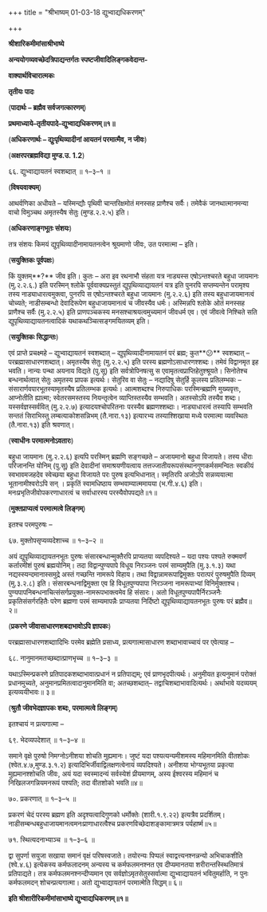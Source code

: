 +++
title = "श्रीभाष्यम् 01-03-18 द्युभ्वाद्यधिकरणम्"

+++


**श्रीशारिकमीमांसाश्रीभाष्ये**

**अन्ययोगव्यवच्छेदत्रिपाद्यन्तर्गतः स्पष्टजीवादिलिङ्गकवेदान्त-**

**वाक्यार्थविचारात्मकः**

**तृतीयः पादः**

(**पादार्थः – ब्रह्मैव सर्वजगत्कारणम्**)

**प्रथमाध्याये–तृतीयपादे–द्युभ्वाद्यधिकरणम्॥१॥**

(**अधिकरणार्थः – द्युःपृथिव्यादीनां आयतनं परमात्मैव, न जीवः**)

(**अक्षरपरब्रह्मविद्या मुण्ड.उ. 1.2**)

६६. द्युभ्वाद्यायतनं स्वशब्दात् ॥ १–३–१ ॥

(**विषयवाक्यम्**)

आथर्वणिका अधीयते – यस्मिन्द्यौः पृथिवी चान्तरिक्षमोतं मनस्सह प्राणैश्च सर्वैः। तमेवैकं जानथात्मानमन्या वाचो विमुञ्चथ अमृतस्यैष सेतुः (मुण्ड.२.२.५) इति।

(**अधिकरणाङ्गभूतः संशयः**)

तत्र संशयः किमयं द्युपृथिव्यादीनामायतनत्वेन श्रूयमाणो जीवः, उत परमात्मा – इति।

(**सयुक्तिकः पूर्वपक्षः**)

किं युक्तम्**?** जीव इति। कुतः – अरा इव रथनाभौ संहता यत्र नाड्यस्स एषोऽन्तश्चरते बहुधा जायमानः (मु.२.२.६.) इति परस्मिन् श्लोके पूर्ववाक्यप्रस्तुतं द्युपृथिव्याद्यायतनं यत्र इति पुनरपि सप्तम्यन्तेन परामृश्य तस्य नाड्याधारत्वमुक्त्वा, पुनरपि स एषोऽन्तश्चरते बहुधा जायमानः (मु.२.२.६) इति तस्य बहुधाजायमानत्वं चोच्यते; नाडीसम्बन्धो देवादिरूपेण बहुधाजायमानत्वं च जीवस्यैव धर्मः। अस्मिन्नपि श्लोके ओतं मनस्सह प्राणैश्च सर्वैः (मु.२.२.५) इति प्राणपञ्चकस्य मनसश्चाश्रयत्वमुच्यमानं जीवधर्म एव। एवं जीवत्वे निश्चिते सति द्युपृथिव्याद्यायतनत्वादिकं यथाकथञ्चित्सङ्गमयितव्यम् इति।

(**सयुक्तिकः सिद्धान्तः**)

एवं प्राप्ते प्रचक्ष्महे – द्युभ्वाद्यायतनं स्वशब्दात् – द्युपृथिव्यादीनामायतनं परं ब्रह्म; कुत**😕** स्वशब्दात् – परब्रह्मासाधारणशब्दात्। अमृतस्यैष सेतुः (मु.२.२.५) इति परस्य ब्रह्मणोऽसाधारणश्शब्दः। तमेवं विद्वानमृत इह भवति। नान्यः पन्था अयनाय विद्यते (पु.सू) इति सर्वत्रोपिनषत्सु स एवामृतत्वप्राप्तिहेतुश्श्रूयते। सिनोतेश्च बन्धनार्थत्वात् सेतुः अमृतस्य प्रापक इत्यर्थः। सेतुरिव वा सेतुः – नद्यादिषु सेतुर्हि कूलस्य प्रतिलम्भकः – संसारार्णवपारभूतस्यामृतस्यैष प्रतिलम्भक इत्यर्थः। आत्मशब्दश्च निरुपाधिकः परस्मिन्ब्रह्मणि मुख्यवृत्तः, आप्नोतीति ह्यात्मा; स्वेतरसमस्तस्य नियन्तृत्वेन व्याप्तिस्तस्यैव सम्भवति। अतस्सोऽपि तस्यैव शब्दः। यस्सर्वज्ञस्सर्ववित् (मु.२.२.७) इत्यादयश्चोपरितनाः परस्यैव ब्रह्मणश्शब्दाः। नाड्याधारत्वं तस्यापि सम्भवति सन्ततं सिराभिस्तु लम्बत्याकोशसन्निभम् (तै.नारा.१३) इत्यारभ्य तस्याश्शिखाया मध्ये परमात्मा व्यवस्थितः (तै.नारा.१३) इति श्रवणात्।

(**स्वाधीनः परमात्मनोऽवतारः**)

बहुधा जायमानः (मु.२.२.६) इत्यपि परस्मिन् ब्रह्मणि सङ्गच्छते – अजायमानो बहुधा विजायते। तस्य धीराः परिजानन्ति योनिम् (पु.सू) इति देवादीनां समाश्रयणीयत्वाय तत्तज्जातीयरूपसंस्थानगुणकर्मसमन्वितः स्वकीयं स्वभावमजहदेव स्वेच्छया बहुधा विजायते परः पुरुष इत्यभिधानात्। स्मृतिरपि अजोऽपि सन्नव्ययात्मा भूतानामीश्वरोऽपि सन् । प्रकृतिं स्वामधिष्ठाय सम्भवाम्यात्ममायया (भ.गी.४.६) इति। मनःप्रभृतिजीवोपकरणाधारत्वं च सर्वाधारस्य परस्यैवोपपद्यते॥१॥

(**मुक्तप्राप्यत्वं परमात्मत्वे लिङ्गम्**)

इतश्च परमपुरुषः –

६७. मुक्तोपसृप्यव्यदेशाच्च ॥ १–३–२ ॥

अयं द्युपृथिव्याद्यायतनभूतः पुरुषः संसारबन्धान्मुक्तैरपि प्राप्यतया व्यपदिश्यते – यदा पश्यः पश्यते रुक्मवर्णं कर्तारमीशं पुरुषं ब्रह्मयोनिम्। तदा विद्वान्पुण्यपापे विधूय निरञ्जनः परमं साम्यमुपैति (मु.३.१.३) यथा नद्यस्स्यन्दमानास्समुद्रे अस्तं गच्छन्ति नामरूपे विहाय। तथा विद्वान्नामरूपाद्विमुक्तः परात्परं पुरुषमुपैति दिव्यम् (मु.३.२.८) इति। संसारबन्धनाद्विमुक्ता एव हि विधूतपुण्यपापा निरञ्जना नामरूपाभ्यां विनिर्मुक्ताश्च। पुण्यपापनिबन्धनाचित्संसर्गप्रयुक्त-नामरूपभाक्त्वमेव हि संसारः। अतो विधूतपुण्यपापैर्निरञ्जनैः प्रकृतिसंसर्गरहितैः परेण ब्रह्मणा परमं साम्यमापन्नैः प्राप्यतया निर्दिष्टो द्युपृथिव्याद्यायतनभूतः पुरुषः परं ब्रह्मैव॥२॥

(**प्रकरणे जीवासाधारणशबदाभावोऽपि ज्ञापकः**)

परब्रह्मासाधारणशब्दाादिभिः परमेव ब्रह्मेति प्रसाध्य, प्रत्यगात्मासाधारण शब्दाभावाच्चायं पर एवेत्याह –

६८. नानुमानमतच्छब्दात्प्राणभृच्च ॥ १–३–३ ॥

यथाऽस्मिन्प्रकरणे प्रतिपादकशब्दाभावात्प्रधानं न प्रतिपाद्यम्; एवं प्राणभृदपीत्यर्थः। अनुमीयत इत्यनुमानं परोक्तं प्रधानमुच्यते, अनुमानप्रमितत्वादानुमानमिति वा; अतच्छशब्दात्– तद्वाचिशब्दाभावादित्यर्थः। अर्थाभावे यदव्ययम् इत्यव्ययीभावः॥ ३॥

(**श्रुतौ जीवभेदज्ञापकः शब्दः, परमात्मत्वे लिङ्गम्**)

इतश्चायं न प्रत्यगात्मा –

६९. भेदव्यपदेशात् ॥ १–३–४ ॥

समाने वृक्षे पुरुषो निमग्नोऽनीशया शोचति मुह्यमानः। जुष्टं यदा पश्यत्यन्यमीशमस्य महिमानमिति वीतशोकः (श्वेत.४.७,मुण्ड.३.१.२) इत्यादिभिर्जीवाद्विलक्षणत्वेनायं व्यपदिश्यते। अनीशया भोग्यभूतया प्रकृत्या मुह्यमानश्शोचति जीवः, अयं यदा स्वस्मादन्यं सर्वस्येशं प्रीयमाणम्, अस्य ईश्वरस्य महिमानं च निखिलजगन्नियमनरूपं पश्यति; तदा वीतशोको भवति॥४॥

७०. प्रकरणात् ॥ १–३–५ ॥

प्रकरणं चेदं परस्य ब्रह्मण इति अदृश्यत्वादिगुणको धर्मोक्तेः (शारी.१.९.२२) इत्यत्रैव प्रदर्शितम्। नाडीसम्बन्धबहुधाजायमानत्वमनःप्राणाधारत्वैश्च प्रकरणविच्छेदाशङ्कामात्रमत्र पर्यहार्ष्म॥५॥

७१. स्थित्यदनाभ्याञ्च ॥ १–३–६ ॥

द्वा सुपर्णा सयुजा सखाया समानं वृक्षं परिषस्वजाते। तयोरन्यः पिप्पलं स्वाद्वत्त्यनश्नन्नन्यो अभिचाकशीति (श्वे.४.६) इत्येकस्य कर्मफलादनम् अन्यस्य च कर्मफलमनश्नत एव दीप्यमानतया शरीरान्तस्स्थितिमात्रं प्रतिपाद्यते। तत्र कर्मफलमनश्नन्दीप्यमान एव सर्वज्ञोऽमृतसेतुस्सर्वात्मा द्युभ्वाद्यायतनं भवितुमर्हाति, न पुनः कर्मफलमदन् शोचन्प्रत्यगात्मा। अतो द्युभ्वाद्यायतनं परमात्मेति सिद्धम्॥ ६॥

**इति श्रीशारीरिकमीमांसाभाष्ये द्युभ्वाद्यधिकरणम्॥१॥**




